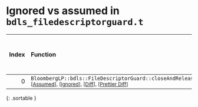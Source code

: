 # Ignored vs assumed in `bdls_filedescriptorguard.t`

<script src="../sorttable.js"></script>

|   Index | Function                                                                                                                                                                   |   Difference in number of lines |   Function size difference in bytes |   Number of lines in assumed build | Number of bytes in assumed build   |   Number of lines in ignored build | Number of bytes in ignored build   |
|--------:|:---------------------------------------------------------------------------------------------------------------------------------------------------------------------------|--------------------------------:|------------------------------------:|-----------------------------------:|:-----------------------------------|-----------------------------------:|:-----------------------------------|
|       0 | `BloombergLP::bdls::FileDescriptorGuard::closeAndRelease()` <sup>\[[Assumed](0-assume)\], \[[Ignored](0-none)\], \[[Diff](0.diff.html)\], \[[Prettier Diff](0-diff.html)\] |                               3 |                                   0 |                                 32 | 4,221,616                          |                                 32 | 4,221,632                          |
{: .sortable }
